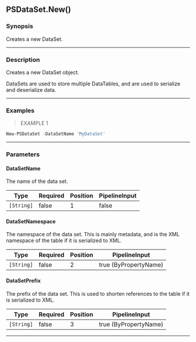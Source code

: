 PSDataSet.New()
---------------

### Synopsis
Creates a new DataSet.

---

### Description

Creates a new DataSet object.

DataSets are used to store multiple DataTables, and are used to serialize and deserialize data.

---

### Examples
> EXAMPLE 1

```PowerShell
New-PSDataSet -DataSetName 'MyDataSet'
```

---

### Parameters
#### **DataSetName**
The name of the data set.

|Type      |Required|Position|PipelineInput|
|----------|--------|--------|-------------|
|`[String]`|false   |1       |false        |

#### **DataSetNamespace**
The namespace of the data set.
This is mainly metadata, and is the XML namespace of the table if it is serialized to XML.

|Type      |Required|Position|PipelineInput        |
|----------|--------|--------|---------------------|
|`[String]`|false   |2       |true (ByPropertyName)|

#### **DataSetPrefix**
The prefix of the data set.
This is used to shorten references to the table if it is serialized to XML.

|Type      |Required|Position|PipelineInput        |
|----------|--------|--------|---------------------|
|`[String]`|false   |3       |true (ByPropertyName)|

---
